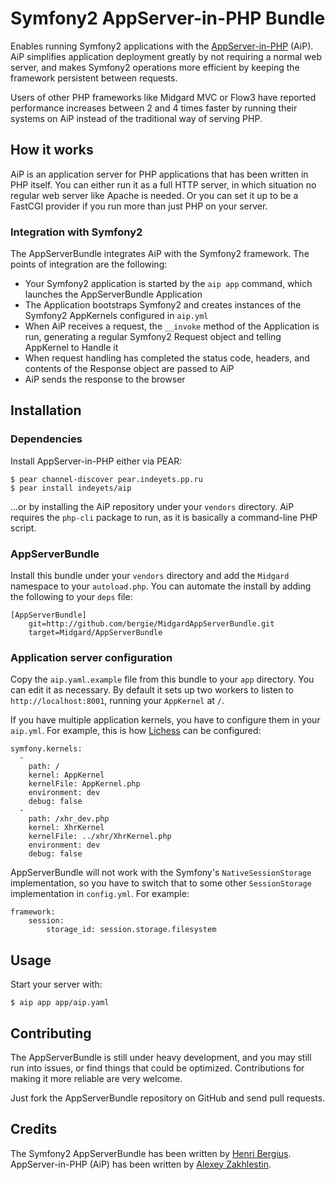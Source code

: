 # Symfony2 AppServer-in-PHP Bundle

Enables running Symfony2 applications with the [AppServer-in-PHP](https://github.com/indeyets/appserver-in-php) (AiP). AiP simplifies application deployment greatly by not requiring a normal web server, and makes Symfony2 operations more efficient by keeping the framework persistent between requests.

Users of other PHP frameworks like Midgard MVC or Flow3 have reported performance increases between 2 and 4 times faster by running their systems on AiP instead of the traditional way of serving PHP.

## How it works

AiP is an application server for PHP applications that has been written in PHP itself. You can either run it as a full HTTP server, in which situation no regular web server like Apache is needed. Or you can set it up to be a FastCGI provider if you run more than just PHP on your server.

### Integration with Symfony2

The AppServerBundle integrates AiP with the Symfony2 framework. The points of integration are the following:

* Your Symfony2 application is started by the `aip app` command, which launches the AppServerBundle Application
* The Application bootstraps Symfony2 and creates instances of the Symfony2 AppKernels configured in `aip.yml`
* When AiP receives a request, the `__invoke` method of the Application is run, generating a regular Symfony2 Request object and telling AppKernel to Handle it
* When request handling has completed the status code, headers, and contents of the Response object are passed to AiP
* AiP sends the response to the browser

## Installation

### Dependencies

Install AppServer-in-PHP either via PEAR:

    $ pear channel-discover pear.indeyets.pp.ru
    $ pear install indeyets/aip

...or by installing the AiP repository under your `vendors` directory. AiP requires the `php-cli` package to run, as it is basically a command-line PHP script.

### AppServerBundle

Install this bundle under your `vendors` directory and add the `Midgard` namespace to your `autoload.php`. You can automate the install by adding the following to your `deps` file:

    [AppServerBundle]
        git=http://github.com/bergie/MidgardAppServerBundle.git
        target=Midgard/AppServerBundle

### Application server configuration

Copy the `aip.yaml.example` file from this bundle to your `app` directory. You can edit it as necessary. By default it sets up two workers to listen to `http://localhost:8001`, running your `AppKernel` at `/`.

If you have multiple application kernels, you have to configure them in your `aip.yml`. For example, this is how [Lichess](https://github.com/ornicar/lichess/) can be configured:

    symfony.kernels:
      -
        path: /
        kernel: AppKernel
        kernelFile: AppKernel.php
        environment: dev
        debug: false
      -
        path: /xhr_dev.php
        kernel: XhrKernel
        kernelFile: ../xhr/XhrKernel.php
        environment: dev
        debug: false

AppServerBundle will not work with the Symfony's `NativeSessionStorage` implementation, so you have to switch that to some other `SessionStorage` implementation in `config.yml`. For example:

    framework:
        session:
            storage_id: session.storage.filesystem

## Usage

Start your server with:

    $ aip app app/aip.yaml

## Contributing

The AppServerBundle is still under heavy development, and you may still run into issues, or find things that could be optimized. Contributions for making it more reliable are very welcome.

Just fork the AppServerBundle repository on GitHub and send pull requests.

## Credits

The Symfony2 AppServerBundle has been written by [Henri Bergius](http://bergie.iki.fi/). AppServer-in-PHP (AiP) has been written by [Alexey Zakhlestin](https://github.com/indeyets).
